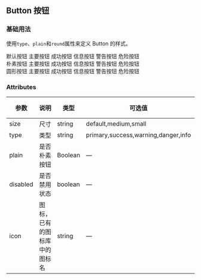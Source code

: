 <!--
 * @Description: 按钮
 * @Version: 2.0
 * @Autor: wuwei3
 * @Date: 2020-05-07 15:42:38
 * @LastEditors: Please set LastEditors
 * @LastEditTime: 2020-05-07 21:44:18
 -->

## Button 按钮

### 基础用法

使用`type`、`plain`和`round`属性来定义 Button 的样式。

<div class="demo-block">
  <div>
    <bi-button>默认按钮</bi-button>
    <bi-button type="primary">主要按钮</bi-button>
    <bi-button type="success">成功按钮</bi-button>
    <bi-button type="info">信息按钮</bi-button>
    <bi-button type="warning">警告按钮</bi-button>
    <bi-button type="danger">危险按钮</bi-button>
  </div>
  <div class="m-10">
    <bi-button plain>朴素按钮</bi-button>
    <bi-button type="primary" plain>主要按钮</bi-button>
    <bi-button type="success" plain>成功按钮</bi-button>
    <bi-button type="info" plain>信息按钮</bi-button>
    <bi-button type="warning" plain>警告按钮</bi-button>
    <bi-button type="danger" plain>危险按钮</bi-button>
  </div>
  <div class="m-10">
    <bi-button round>圆形按钮</bi-button>
    <bi-button type="primary" round>主要按钮</bi-button>
    <bi-button type="success" round>成功按钮</bi-button>
    <bi-button type="info" round>信息按钮</bi-button>
    <bi-button type="warning" round>警告按钮</bi-button>
    <bi-button type="danger" round>危险按钮</bi-button>
  </div>
</div>

### Attributes

| 参数     | 说明                         | 类型    | 可选值                              | 默认值 |
| -------- | ---------------------------- | ------- | ----------------------------------- | ------ |
| size     | 尺寸                         | string  | default,medium,small                | —      |
| type     | 类型                         | string  | primary,success,warning,danger,info | —      |
| plain    | 是否朴素按钮                 | Boolean | —                                   | false  |
| disabled | 是否禁用状态                 | boolean | —                                   | false  |
| icon     | 图标，已有的图标库中的图标名 | string  | —                                   | —      |
